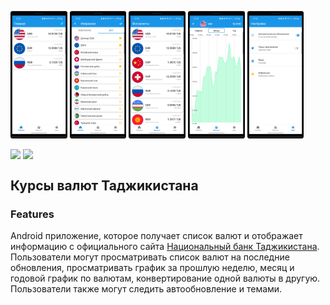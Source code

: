 <img src="/docs/1.png" width=18% height=18%> <img src="/docs/2.png" width=18% height=18%>
<img src="/docs/3.png" width=18% height=18%> <img src="/docs/4.png" width=18% height=18%>
<img src="/docs/5.png" width=18% height=18%>

<p valign="top">
    <a href="https://play.google.com/store/apps/details?id=com.developer.valyutaapp">
    <img valign="top" src="https://play.google.com/intl/en_us/badges/static/images/badges/en_badge_web_generic.png" height="75"></a>
    <a href="https://play.google.com/store/apps/details?id=com.developer.valyutaapp">
    <img valign="top" src="https://static.tildacdn.com/tild3633-6364-4533-a462-303133633334/app-gallery-en.png" height="50"></a>
</p>

## Курсы валют Таджикистана

### Features
Android приложение, которое получает список валют и  отображает информацию
с официального сайта [Национальный банк Таджикистана](https://www.nbt.tj/ru/kurs/kurs.php).
Пользователи могут просматривать список валют на последние обновления,
просматривать график за прошлую неделю, месяц и годовой график по валютам,
конвертирование одной валюты в другую. Пользователи также могут следить автообновление и темами.
